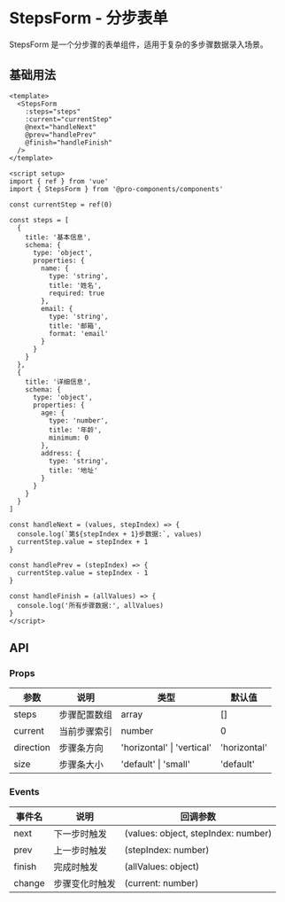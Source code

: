# StepsForm - 分步表单

StepsForm 是一个分步骤的表单组件，适用于复杂的多步骤数据录入场景。

## 基础用法

```vue
<template>
  <StepsForm
    :steps="steps"
    :current="currentStep"
    @next="handleNext"
    @prev="handlePrev"
    @finish="handleFinish"
  />
</template>

<script setup>
import { ref } from 'vue'
import { StepsForm } from '@pro-components/components'

const currentStep = ref(0)

const steps = [
  {
    title: '基本信息',
    schema: {
      type: 'object',
      properties: {
        name: {
          type: 'string',
          title: '姓名',
          required: true
        },
        email: {
          type: 'string',
          title: '邮箱',
          format: 'email'
        }
      }
    }
  },
  {
    title: '详细信息',
    schema: {
      type: 'object',
      properties: {
        age: {
          type: 'number',
          title: '年龄',
          minimum: 0
        },
        address: {
          type: 'string',
          title: '地址'
        }
      }
    }
  }
]

const handleNext = (values, stepIndex) => {
  console.log(`第${stepIndex + 1}步数据:`, values)
  currentStep.value = stepIndex + 1
}

const handlePrev = (stepIndex) => {
  currentStep.value = stepIndex - 1
}

const handleFinish = (allValues) => {
  console.log('所有步骤数据:', allValues)
}
</script>
```

## API

### Props

| 参数 | 说明 | 类型 | 默认值 |
|------|------|------|--------|
| steps | 步骤配置数组 | array | [] |
| current | 当前步骤索引 | number | 0 |
| direction | 步骤条方向 | 'horizontal' \| 'vertical' | 'horizontal' |
| size | 步骤条大小 | 'default' \| 'small' | 'default' |

### Events

| 事件名 | 说明 | 回调参数 |
|--------|------|----------|
| next | 下一步时触发 | (values: object, stepIndex: number) |
| prev | 上一步时触发 | (stepIndex: number) |
| finish | 完成时触发 | (allValues: object) |
| change | 步骤变化时触发 | (current: number) |
